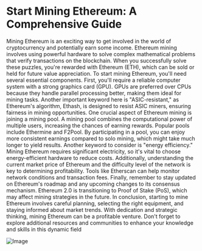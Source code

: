 # Start Mining Ethereum: A Comprehensive Guide
Mining Ethereum is an exciting way to get involved in the world of cryptocurrency and potentially earn some income. Ethereum mining involves using powerful hardware to solve complex mathematical problems that verify transactions on the blockchain. When you successfully solve these puzzles, you're rewarded with Ethereum (ETH), which can be sold or held for future value appreciation.
To start mining Ethereum, you'll need several essential components. First, you'll require a reliable computer system with a strong graphics card (GPU). GPUs are preferred over CPUs because they handle parallel processing better, making them ideal for mining tasks. Another important keyword here is "ASIC-resistant," as Ethereum's algorithm, Ethash, is designed to resist ASIC miners, ensuring fairness in mining opportunities.
One crucial aspect of Ethereum mining is joining a mining pool. A mining pool combines the computational power of multiple users, increasing the chances of earning rewards. Popular pools include Ethermine and F2Pool. By participating in a pool, you can enjoy more consistent earnings compared to solo mining, which might take much longer to yield results.
Another keyword to consider is "energy efficiency." Mining Ethereum requires significant electricity, so it's vital to choose energy-efficient hardware to reduce costs. Additionally, understanding the current market price of Ethereum and the difficulty level of the network is key to determining profitability. Tools like Etherscan can help monitor network conditions and transaction fees.
Finally, remember to stay updated on Ethereum's roadmap and any upcoming changes to its consensus mechanism. Ethereum 2.0 is transitioning to Proof of Stake (PoS), which may affect mining strategies in the future.
In conclusion, starting to mine Ethereum involves careful planning, selecting the right equipment, and staying informed about market trends. With dedication and strategic thinking, mining Ethereum can be a profitable venture. Don't forget to explore additional resources and communities to enhance your knowledge and skills in this dynamic field


![Image](https://github.com/user-attachments/assets/d7419ec9-dc67-403f-bf28-8faea5f1f74f)